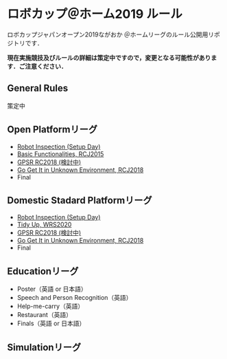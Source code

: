 # ロボカップ＠ホーム2019 ルール
ロボカップジャパンオープン2019ながおか ＠ホームリーグのルール公開用リポジトリです．

**現在実施競技及びルールの詳細は策定中ですので，変更となる可能性があります．ご注意ください．**

## General Rules
策定中

## Open Platformリーグ
- [Robot Inspection (Setup Day)](robotinspection.md)
- [Basic Functionalities, RCJ2015](basicfunctionalities.md)
- [GPSR RC2018 (検討中)](gpsr.md)
- [Go Get It in Unknown Environment, RCJ2018](gogetit.md)
- Final

## Domestic Stadard Platformリーグ
- [Robot Inspection (Setup Day)](robotinspection.md)
- [Tidy Up, WRS2020](tidyup.md)
- [GPSR RC2018 (検討中)](gpsr.md)
- [Go Get It in Unknown Environment, RCJ2018](gogetit.md)
- Final

## Educationリーグ
- Poster（英語 or 日本語）
- Speech and Person Recognition（英語）
- Help-me-carry（英語）
- Restaurant（英語）
- Finals（英語 or 日本語）

## Simulationリーグ